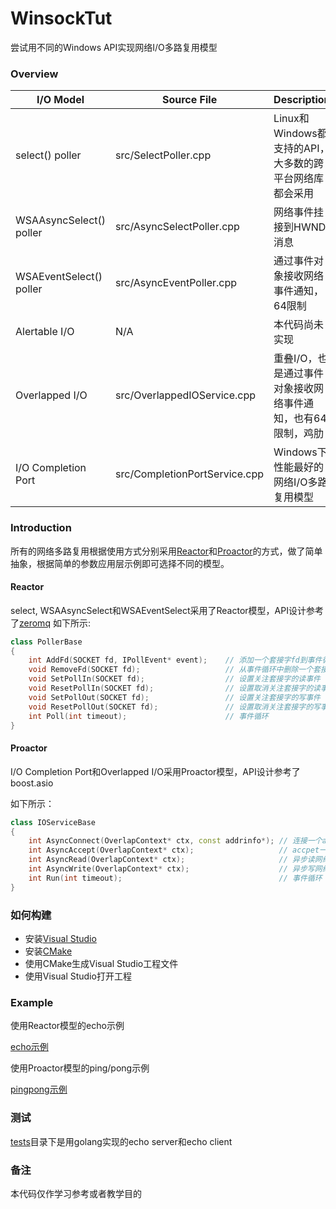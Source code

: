 # WinsockTut

尝试用不同的Windows API实现网络I/O多路复用模型
    

### Overview

I/O Model                |  Source File                   | Description
------------------------ |--------------------------------|---------------------------------------------------------
select() poller          |  src/SelectPoller.cpp          | Linux和Windows都支持的API，大多数的跨平台网络库都会采用
WSAAsyncSelect() poller  |  src/AsyncSelectPoller.cpp     | 网络事件挂接到HWND消息
WSAEventSelect() poller  |  src/AsyncEventPoller.cpp      | 通过事件对象接收网络事件通知，64限制
Alertable I/O            |  N/A                           | 本代码尚未实现
Overlapped I/O           |  src/OverlappedIOService.cpp   | 重叠I/O，也是通过事件对象接收网络事件通知，也有64限制，鸡肋
I/O Completion Port      |  src/CompletionPortService.cpp | Windows下性能最好的网络I/O多路复用模型


### Introduction

所有的网络多路复用根据使用方式分别采用[Reactor](https://en.wikipedia.org/wiki/Reactor_pattern)和[Proactor](https://en.wikipedia.org/wiki/Proactor_pattern)的方式，做了简单抽象，根据简单的参数应用层示例即可选择不同的模型。


#### Reactor

select, WSAAsyncSelect和WSAEventSelect采用了Reactor模型，API设计参考了[zeromq](https://github.com/zeromq/zeromq4-1/blob/master/src/select.hpp)
如下所示:

```Cpp
class PollerBase 
{
    int AddFd(SOCKET fd, IPollEvent* event);    // 添加一个套接字fd到事件循环
    void RemoveFd(SOCKET fd);                   // 从事件循环中删除一个套接字fd
    void SetPollIn(SOCKET fd);                  // 设置关注套接字的读事件
    void ResetPollIn(SOCKET fd);                // 设置取消关注套接字的读事件
    void SetPollOut(SOCKET fd);                 // 设置关注套接字的写事件
    void ResetPollOut(SOCKET fd);               // 设置取消关注套接字的写事件
    int Poll(int timeout);                      // 事件循环
}
```

#### Proactor

I/O Completion Port和Overlapped I/O采用Proactor模型，API设计参考了boost.asio

如下所示：

```Cpp
class IOServiceBase
{
    int AsyncConnect(OverlapContext* ctx, const addrinfo*); // 连接一个addrinfo指定的地址， ctx中指定回调
    int AsyncAccept(OverlapContext* ctx);                   // accpet一个新套接字fd， ctx中指定回调
    int AsyncRead(OverlapContext* ctx);                     // 异步读网络数据， ctx中指定回调
    int AsyncWrite(OverlapContext* ctx);                    // 异步写网络数据， ctx中指定回调
    int Run(int timeout);                                   // 事件循环
}
```

### 如何构建

* 安装[Visual Studio](https://visualstudio.microsoft.com)
* 安装[CMake](https://cmake.org/download/)
* 使用CMake生成Visual Studio工程文件
* 使用Visual Studio打开工程


### Example 

使用Reactor模型的echo示例

[echo示例](https://github.com/ichenq/WinsockTut/tree/master/examples/echo)

使用Proactor模型的ping/pong示例

[pingpong示例](https://github.com/ichenq/WinsockTut/tree/master/examples/pingpong)


### 测试
[tests](https://github.com/ichenq/WinsockTut/tree/master/tests)目录下是用golang实现的echo server和echo client



### 备注

本代码仅作学习参考或者教学目的
